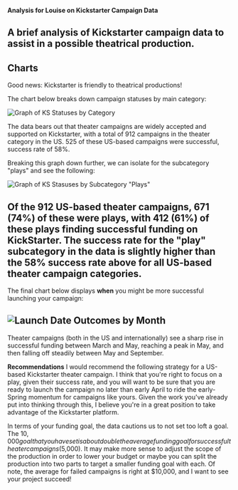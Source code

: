 **Analysis for Louise on Kickstarter Campaign Data**

A brief analysis of Kickstarter campaign data to assist in a possible theatrical production.
---

**Charts**
---
Good news: Kickstarter is friendly to theatrical productions! 

The chart below breaks down campaign statuses by main category:

![Graph of KS Statuses by Category]("C:\Users\TTHammond\Desktop\git\KSData\MonthOutcomes")

The data bears out that theater campaigns are widely accepted and supported on Kickstarter, with a total of 912 campaigns in the theater category in the US. 525 of these US-based campaigns were successful,  success rate of 58%. 

Breaking this graph down further, we can isolate for the subcategory "plays" and see the following: 

![Graph of KS Stasuses by Subcategory "Plays"]("kickstart/SubcategoryOutcomes.png")

Of the 912 US-based theater campaigns, 671 (74%) of these were plays, with 412 (61%) of these plays finding successful funding on KickStarter. The success rate for the "play" subcategory in the data is slightly higher than the 58% success rate above for all US-based theater campaign categories. 
---
The final chart below displays **when** you might be more successful launching your campaign: 

![Launch Date Outcomes by Month]("C:\Users\TTHammond\Desktop\git\KSData\MonthOutcomes")
---
Theater campaigns (both in the US and internationally) see a sharp rise in successful funding between March and May, reaching a peak in May, and then falling off steadily between May and September. 


**Recommendations**
I would recommend the following strategy for a US-based Kickstarter theater campaign. I think that you're right to focus on a play, given their success rate, and you will want to be sure that you are ready to launch the campaign no later than early April to ride the early-Spring momentum for campaigns like yours. Given the work you've already put into thinking through this, I believe you're in a great position to take advantage of the Kickstarter platform. 

In terms of your funding goal, the data cautions us to not set too loft a goal. The $10,000 goal that you have set is about double the average funding goal for successful theater campaigns ($5,000). It may make more sense to adjust the scope of the production in order to lower your budget or maybe you can split the production into two parts to target a smaller funding goal with each. Of note, the average for failed campaigns is right at $10,000, and I want to see your project succeed!
